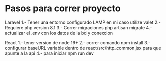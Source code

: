 # Pasos para correr proyecto

Laravel
1.- Tener una entorno configurado LAMP en mi caso utilize valet
2.- Requiere php version 8.1
3.- Correr migraciones php artisan migrate
4.- actualizar el .env con los datos de la bd y conexcion

React
1.- tener version de node 16+
2.- correr comando npm install
3.- configurar baseURL variable dentro de react/src/http_common.jsx para que apunte a la api
4.- para iniciar npm run dev